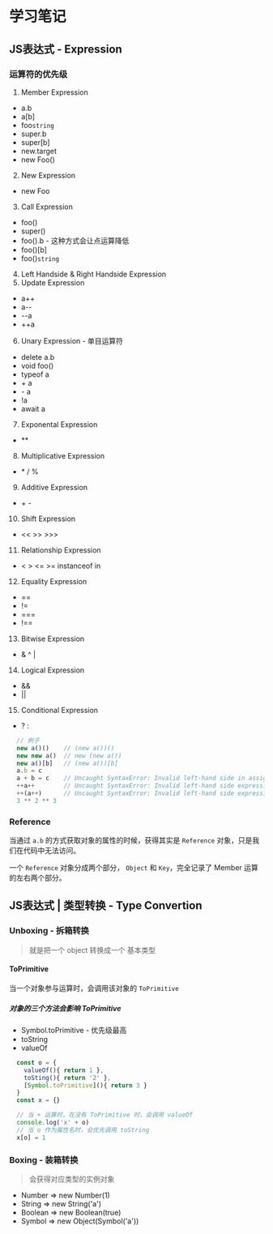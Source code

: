 # 学习笔记

## JS表达式 - Expression

### 运算符的优先级
1. Member Expression
  * a.b
  * a[b]
  * foo`string`
  * super.b
  * super[b]
  * new.target
  * new Foo()
2. New Expression
  * new Foo
3. Call Expression
  * foo()
  * super()
  * foo().b - 这种方式会让点运算降低
  * foo()[b]
  * foo()`string`
4. Left Handside & Right Handside Expression
5. Update Expression
  * a++
  * a--
  * --a
  * ++a
6. Unary Expression - 单目运算符
  * delete a.b
  * void foo()
  * typeof a
  * \+ a
  * \- a
  * !a
  * await a
7. Exponental Expression
  * \**
8. Multiplicative Expression
  * \* / %
9. Additive Expression
  * \+ -
10. Shift Expression
  * << >> >>>
11. Relationship Expression
  * < > <= >= instanceof in
12. Equality Expression
  * ==
  * !=
  * ===
  * !==
13. Bitwise Expression
  * & ^ |
14. Logical Expression
  * &&
  * ||
15. Conditional Expression
  * ? : 

```javascript
  // 例子
  new a()()    // (new a())()
  new new a()  // new (new a())
  new a()[b]   // (new a())[b]
  a.b = c
  a + b = c    // Uncaught SyntaxError: Invalid left-hand side in assignment
  ++a++        // Uncaught SyntaxError: Invalid left-hand side expression in prefix operation
  ++(a++)      // Uncaught SyntaxError: Invalid left-hand side expression in prefix operation
  3 ** 2 ** 3
```

### Reference
当通过 `a.b` 的方式获取对象的属性的时候，获得其实是 `Reference` 对象，只是我们在代码中无法访问。  

一个 `Reference` 对象分成两个部分， `Object` 和 `Key`，完全记录了 Member 运算的左右两个部分。

## JS表达式 | 类型转换 - Type Convertion

### Unboxing - 拆箱转换
> 就是把一个 object 转换成一个 基本类型

#### ToPrimitive
当一个对象参与运算时，会调用该对象的 `ToPrimitive`  

##### 对象的三个方法会影响 ToPrimitive
* Symbol.toPrimitive - 优先级最高
* toString
* valueOf

```javascript
  const o = {
    valueOf(){ return 1 },
    toSting(){ return '2' },
    [Symbol.toPrimitive](){ return 3 }
  }
  const x = {}

  // 当 + 运算时，在没有 ToPrimitive 时，会调用 valueOf
  console.log('x' + o)
  // 当 o 作为属性名时，会优先调用 toString 
  x[o] = 1
```

### Boxing - 装箱转换
> 会获得对应类型的实例对象

* Number => new Number(1)  
* String => new String('a')    
* Boolean => new Boolean(true)  
* Symbol => new Object(Symbol('a'))  